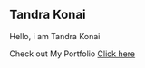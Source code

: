 ## Tandra Konai
Hello, i am Tandra Konai

Check out My Portfolio [Click here](https://tandrakonai.github.io)
